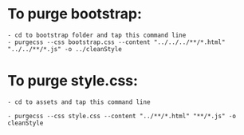 # To purge bootstrap:

    - cd to bootstrap folder and tap this command line
    - purgecss --css bootstrap.css --content "../../../**/*.html" "../../**/*.js" -o ../cleanStyle

# To purge style.css:

    - cd to assets and tap this command line

    - purgecss --css style.css --content "../**/*.html" "**/*.js" -o cleanStyle
